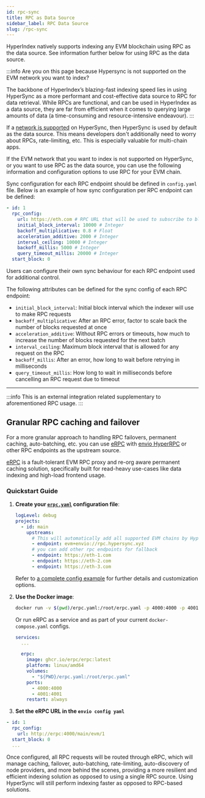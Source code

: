 ```yaml
---
id: rpc-sync
title: RPC as Data Source
sidebar_label: RPC Data Source
slug: /rpc-sync
---
```


HyperIndex natively supports indexing any EVM blockchain using RPC as the data source. See information further below for using RPC as the data source. 

:::info
Are you on this page because Hypersync is not supported on the EVM network you want to index? 

The backbone of HyperIndex’s blazing-fast indexing speed lies in using HyperSync as a more performant and cost-effective data source to RPC for data retrieval. While RPCs are functional, and can be used in HyperIndex as a data source, they are far from efficient when it comes to querying large amounts of data (a time-consuming and resource-intensive endeavour).
:::

If a [network is supported](/docs/HyperSync/hypersync-supported-networks) on HyperSync, then HyperSync is used by default as the data source. This means developers don't additionally need to worry about RPCs, rate-limiting, etc. This is especially valuable for multi-chain apps.

If the EVM network that you want to index is not supported on HyperSync, or you want to use RPC as the data source, you can use the following information and configuration options to use RPC for your EVM chain. 


Sync configuration for each RPC endpoint should be defined in `config.yaml` file. Below is an example of how sync configuration per RPC endpoint can be defined:

```yaml
- id: 1
  rpc_config:
    url: https://eth.com # RPC URL that will be used to subscribe to blockchain data on this network
    initial_block_interval: 10000 # Integer
    backoff_multiplicative: 0.8 # Float
    acceleration_additive: 2000 # Integer
    interval_ceiling: 10000 # Integer
    backoff_millis: 5000 # Integer
    query_timeout_millis: 20000 # Integer
  start_block: 0
```

Users can configure their own sync behaviour for each RPC endpoint used for additional control.

The following attributes can be defined for the sync config of each RPC endpoint:

- `initial_block_interval`: Initial block interval which the indexer will use to make RPC requests
- `backoff_multiplicative`: After an RPC error, factor to scale back the number of blocks requested at once
- `acceleration_additive`: Without RPC errors or timeouts, how much to increase the number of blocks requested for the next batch
- `interval_ceiling`: Maximum block interval that is allowed for any request on the RPC
- `backoff_millis`: After an error, how long to wait before retrying in milliseconds
- `query_timeout_millis`: How long to wait in milliseconds before cancelling an RPC request due to timeout

---

:::info
This is an external integration related supplementary to aforementioned RPC usage.
:::

## Granular RPC caching and failover

For a more granular approach to handling RPC failovers, permanent caching, auto-batching, etc. you can use [eRPC](https://github.com/erpc/erpc) with [envio HyperRPC](/docs/HyperSync/overview-hyperrpc) or other RPC endpoints as the upstream source.

[eRPC](https://github.com/erpc/erpc) is a fault-tolerant EVM RPC proxy and re-org aware permanent caching solution, specifically built for read-heavy use-cases like data indexing and high-load frontend usage.

### Quickstart Guide

1. **Create your [`erpc.yaml`](https://docs.erpc.cloud/config/example) configuration file**:

   ```yaml
   logLevel: debug
   projects:
     - id: main
       upstreams:
         # This will automatically add all supported EVM chains by HyperRPC.
         - endpoint: evm+envio://rpc.hypersync.xyz
         # you can add other rpc endpoints for fallback
         - endpoint: https://eth-1.com
         - endpoint: https://eth-2.com
         - endpoint: https://eth-3.com
   ```

   Refer to [a complete config example](https://docs.erpc.cloud/config/example) for further details and customization options.

2. **Use the Docker image**:

   ```bash
   docker run -v $(pwd)/erpc.yaml:/root/erpc.yaml -p 4000:4000 -p 4001:4001 ghcr.io/erpc/erpc:latest
   ```

   Or run eRPC as a service and as part of your current `docker-compose.yaml` configs.

   ```yaml
   services:
     ...

     erpc:
       image: ghcr.io/erpc/erpc:latest
       platform: linux/amd64
       volumes:
         - "${PWD}/erpc.yaml:/root/erpc.yaml"
       ports:
         - 4000:4000
         - 4001:4001
       restart: always
   ```

3. **Set the eRPC URL in the `envio config yaml`**

```yaml
- id: 1
  rpc_config:
    url: http://erpc:4000/main/evm/1
  start_block: 0
  ...
```

Once configured, all RPC requests will be routed through eRPC, which will manage caching, failover, auto-batching, rate-limiting, auto-discovery of node providers, and more behind the scenes, providing a more resilient and efficient indexing solution as opposed to using a single RPC source. Using HyperSync will still perform indexing faster as opposed to RPC-based solutions.
